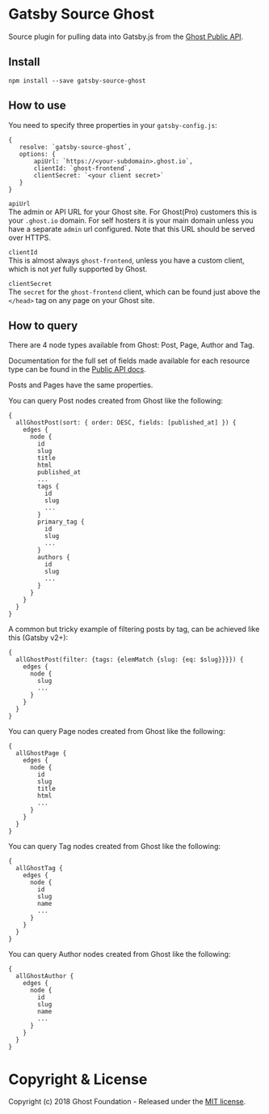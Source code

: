 # Gatsby Source Ghost

Source plugin for pulling data into Gatsby.js from the [Ghost Public API](https://api.ghost.org).

## Install

`npm install --save gatsby-source-ghost`

## How to use

You need to specify three properties in your `gatsby-config.js`:

```
{
   resolve: `gatsby-source-ghost`,
   options: {
       apiUrl: `https://<your-subdomain>.ghost.io`,
       clientId: `ghost-frontend`,
       clientSecret: `<your client secret>`
   }
}
```

`apiUrl`  
 The admin or API URL for your Ghost site. For Ghost(Pro) customers this is your `.ghost.io` domain. For self hosters it is your main domain unless you have a separate `admin` url configured. Note that this URL should be served over HTTPS.
 
`clientId`  
This is almost always `ghost-frontend`, unless you have a custom client, which is not _yet_ fully supported by Ghost.

`clientSecret`  
The `secret` for the `ghost-frontend` client, which can be found just above the `</head>` tag on any page on your Ghost site.


## How to query

There are 4 node types available from Ghost: Post, Page, Author and Tag.
                       
Documentation for the full set of fields made available for each resource type can be found in the [Public API docs](https://api.ghost.org/docs/post).
 
Posts and Pages have the same properties.

You can query Post nodes created from Ghost like the following:

```
{
  allGhostPost(sort: { order: DESC, fields: [published_at] }) {
    edges {
      node {
        id
        slug
        title
        html
        published_at
        ...
        tags {
          id
          slug
          ...
        }
        primary_tag {
          id
          slug
          ...
        }
        authors {
          id
          slug
          ...
        }       
      }
    }
  }
}
```

A common but tricky example of filtering posts by tag, can be achieved like this (Gatsby v2+):

```
{
  allGhostPost(filter: {tags: {elemMatch {slug: {eq: $slug}}}}) {
    edges {
      node {
        slug
        ...
      }
    }
  }
}
```

You can query Page nodes created from Ghost like the following:

```
{
  allGhostPage {
    edges {
      node {
        id
        slug
        title
        html
        ...
      }
    }
  }
}
```

You can query Tag nodes created from Ghost like the following:

```
{
  allGhostTag {
    edges {
      node {
        id
        slug
        name
        ...
      }
    }
  }
}
```

You can query Author nodes created from Ghost like the following:

```
{
  allGhostAuthor {
    edges {
      node {
        id
        slug
        name
        ...
      }
    }
  }
}
```



# Copyright & License

Copyright (c) 2018 Ghost Foundation - Released under the [MIT license](LICENSE).
